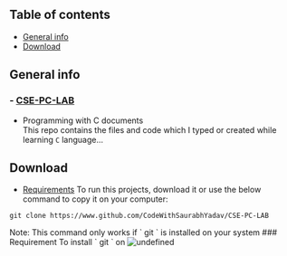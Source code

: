 ## Table of contents
* [General info](#general-info)
* [Download](#download)

## General info
### - [CSE-PC-LAB](https://github.com/CodeWithSaurabhYadav/CSE-PC-LAB)
* Programming with C documents
<br> This repo contains the files and code which I typed or created while
learning ` C ` language...
	
## Download
* [Requirements](requirement)
To run this projects, download it or use the below command to
copy it on your computer:

```
git clone https://www.github.com/CodeWithSaurabhYadav/CSE-PC-LAB
```
<span stype="color: red">
	Note: This command only works if ` git ` is installed on your system
</span>
### Requirement
To install ` git ` on <img alt="undefined" src="https://badgen.net/badge/Download/Windows/?color=blue&icon=windows&label"></a>
